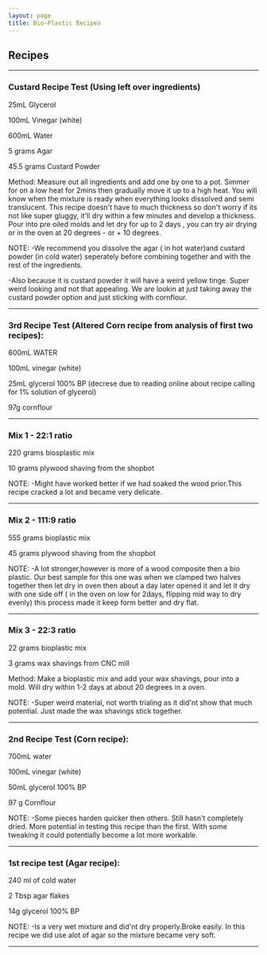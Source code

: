 ```yaml
---
layout: page
title: Bio-Plastic Recipes
---
```

## Recipes

***

### Custard Recipe Test (Using left over ingredients)

25mL Glycerol

100mL Vinegar (white)

600mL Water

5 grams Agar

45.5 grams Custard Powder

Method: Measure out all ingredients and add one by one to a pot. Simmer for on a low heat for 2mins then gradually move it up to a high heat. You will know when the mixture is ready when everything looks dissolved and semi translucent. This recipe doesn't have to much thickness so don't worry if its not like super gluggy, it'll dry within a few minutes and develop a thickness. Pour into pre oiled molds and let dry for up to 2 days , you can try air drying or in the oven at 20 degrees - or + 10 degrees.

NOTE: 
-We recommend you dissolve the agar ( in hot water)and custard powder (in cold water) seperately before combining together and with the rest of the ingredients.

-Also because it is custard powder it will have a weird yellow tinge. Super weird looking and not that appealing. We are lookin at just taking away the custard powder option and just sticking with cornflour.

***
### 3rd Recipe Test (Altered Corn recipe from analysis of first two recipes):

600mL WATER

100mL vinegar (white)

25mL glycerol 100% BP (decrese due to reading online about recipe calling for 1% solution of glycerol)

97g cornflour

***



### Mix 1 - 22:1 ratio

220 grams biosplastic mix

10 grams plywood shaving from the shopbot

NOTE:
-Might have worked better if we had soaked the wood prior.This recipe cracked a lot and became very delicate.
***
### Mix 2 - 111:9 ratio

555 grams bioplastic mix

45 grams plywood shaving from the shopbot

NOTE:
-A lot stronger,however is more of a wood composite then a bio plastic. Our best sample for this one was when we clamped two halves together then let dry in oven then about a day later opened it and let it dry with one side off ( in the oven on low for 2days, flipping mid way to dry evenly) this process made it keep form better and dry flat.

***

### Mix 3 - 22:3 ratio

22 grams bioplastic mix

3 grams wax shavings from CNC mill

Method: Make a bioplastic mix and add your wax shavings, pour into a mold. Will dry within 1-2 days at about 20 degrees in a oven.

NOTE:
-Super weird material, not worth trialing as it did'nt show that much potential. Just made the wax shavings stick together.
***

### 2nd Recipe Test (Corn recipe):

700mL water

100mL vinegar (white)

50mL glycerol 100% BP

97 g Cornflour

NOTE: 
-Some pieces harden quicker then others. Still hasn't completely dried. More potential in testing this recipe than the first. With some tweaking it could potentially become a lot more workable.

***

### 1st recipe test (Agar recipe):

240 ml of cold water

2 Tbsp agar flakes

14g glycerol 100% BP

NOTE: 
-Is a very wet mixture and did'nt dry properly.Broke easily. In this recipe we did use alot of agar so the mixture became very soft.

***

